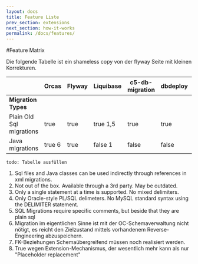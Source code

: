 ```yaml
---
layout: docs
title: Feature Liste
prev_section: extensions
next_section: how-it-works
permalink: /docs/features/
---
```


#Feature Matrix

Die folgende Tabelle ist ein shameless copy von der flyway Seite mit kleinen Korrekturen.

||Orcas|Flyway|Liquibase|c5-db-migration|dbdeploy|mybatis|MIGRATEdb|migrate4j|dbmaintain|AutoPatch|
|-|-|-|-|-|-|-|-|-|-|-|
|**Migration Types**|||||||||||
|Plain Old Sql migrations|true|true|true 1,5|true|true|true|false|false|true|true|
|Java migrations|true 6|true|false 1|false|false|false|false|true|fals|true|

`todo: Tabelle ausfüllen`

1. Sql files and Java classes can be used indirectly through references in xml migrations.
2. Not out of the box. Available through a 3rd party. May be outdated.
3. Only a single statement at a time is supported. No mixed delimiters.
4. Only Oracle-style PL/SQL delimeters. No MySQL standard syntax using the DELIMITER statement.
5. SQL Migrations require specific comments, but beside that they are plain sql
6. Migration im eigentlichen Sinne ist mit der OC-Schemaverwaltung nicht nötigt, es reicht den Zielzustand mittels vorhandenem Reverse-Engineering abzuspeichern.
7. FK-Beziehungen Schemaübergreifend müssen noch realisiert werden.
8. True wegen Extension-Mechanismus, der wesentlich mehr kann als nur "Placeholder replacement"
